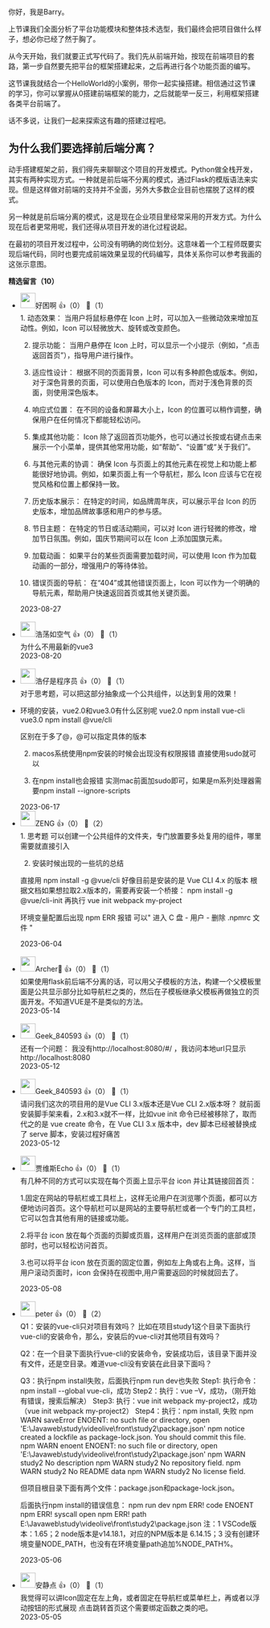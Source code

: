 你好，我是Barry。

上节课我们全面分析了平台功能模块和整体技术选型，我们最终会把项目做什么样子，想必你已经了然于胸了。

从今天开始，我们就要正式写代码了。我们先从前端开始，按现在前端项目的套路，第一步自然要先把平台的框架搭建起来，之后再进行各个功能页面的编写。

这节课我就结合一个HelloWorld的小案例，带你一起实操搭建。相信通过这节课的学习，你可以掌握从0搭建前端框架的能力，之后就能举一反三，利用框架搭建各类平台前端了。

话不多说，让我们一起来探索这有趣的搭建过程吧。

## 为什么我们要选择前后端分离？

动手搭建框架之前，我们得先来聊聊这个项目的开发模式。Python做全栈开发，其实有两种实现方式。一种就是前后端不分离的模式，通过Flask的模版语法来实现。但是这样做对前端的支持并不全面，另外大多数企业目前也摆脱了这样的模式。

另一种就是前后端分离的模式，这是现在企业项目里经常采用的开发方式。为什么现在后者更常用呢，我们还得从项目开发的进化过程说起。

在最初的项目开发过程中，公司没有明确的岗位划分。这意味着一个工程师既要实现后端代码，同时也要完成前端效果呈现的代码编写，具体关系你可以参考我画的这张示意图。
<div><strong>精选留言（10）</strong></div><ul>
<li><img src="https://static001.geekbang.org/account/avatar/00/1f/f5/72/8cbc5cb3.jpg" width="30px"><span>好困啊</span> 👍（0） 💬（1）<div>1. 动态效果：
   当用户将鼠标悬停在 Icon 上时，可以加入一些微动效来增加互动性。例如，Icon 可以轻微放大、旋转或改变颜色。

2. 提示功能：
   当用户悬停在 Icon 上时，可以显示一个小提示（例如，“点击返回首页”），指导用户进行操作。

3. 适应性设计：
   根据不同的页面背景，Icon 可以有多种颜色或版本。例如，对于深色背景的页面，可以使用白色版本的 Icon，而对于浅色背景的页面，则使用深色版本。

4. 响应式位置：
   在不同的设备和屏幕大小上，Icon 的位置可以稍作调整，确保用户在任何情况下都能轻松访问。

5. 集成其他功能：
   Icon 除了返回首页功能外，也可以通过长按或右键点击来展示一个小菜单，提供其他常用功能，如“帮助”、“设置”或“关于我们”。

6. 与其他元素的协调：
   确保 Icon 与页面上的其他元素在视觉上和功能上都能很好地协调。例如，如果页面上有一个导航栏，那么 Icon 应该与它在视觉风格和位置上都保持一致。

7. 历史版本展示：
   在特定的时间，如品牌周年庆，可以展示平台 Icon 的历史版本，增加品牌故事感和用户的参与感。

8. 节日主题：
   在特定的节日或活动期间，可以对 Icon 进行轻微的修改，增加节日氛围。例如，国庆节期间可以在 Icon 上添加国旗元素。

9. 加载动画：
   如果平台的某些页面需要加载时间，可以使用 Icon 作为加载动画的一部分，增强用户的等待体验。

10. 错误页面的导航：
   在“404”或其他错误页面上，Icon 可以作为一个明确的导航元素，帮助用户快速返回首页或其他关键页面。</div>2023-08-27</li><br/><li><img src="https://static001.geekbang.org/account/avatar/00/2a/fa/de/e927c333.jpg" width="30px"><span>浩荡如空气</span> 👍（0） 💬（1）<div>为什么不用最新的vue3</div>2023-08-20</li><br/><li><img src="https://static001.geekbang.org/account/avatar/00/10/da/d9/f051962f.jpg" width="30px"><span>浩仔是程序员</span> 👍（0） 💬（1）<div>对于思考题，可以把这部分抽象成一个公共组件，以达到复用的效果！

1. 环境的安装，vue2.0和vue3.0有什么区别呢
vue2.0
npm install vue-cli
vue3.0
npm install @vue&#47;cli

区别在于多了@，@可以指定具体的版本

2. macos系统使用npm安装的时候会出现没有权限报错
直接使用sudo就可以

3. 在npm install也会报错
实测mac前面加sudo即可，如果是m系列处理器需要npm install --ignore-scripts
</div>2023-06-17</li><br/><li><img src="https://static001.geekbang.org/account/avatar/00/11/58/9d/91d795cf.jpg" width="30px"><span>ZENG</span> 👍（0） 💬（2）<div>1. 思考题
可以创建一个公共组件的文件夹，专门放置要多处复用的组件，哪里需要就直接引入

2. 安装时候出现的一些坑的总结

直接用 npm install -g @vue&#47;cli  好像目前是安装的是 Vue CLI 4.x 的版本
根据文档如果想拉取2.x版本的，需要再安装一个桥接：
npm install -g @vue&#47;cli-init
再执行 vue init webpack my-project


环境变量配置后出现 npm ERR 报错
可以&quot; 进入 C 盘 - 用户 - 删除 .npmrc 文件 &quot;</div>2023-06-04</li><br/><li><img src="https://static001.geekbang.org/account/avatar/00/1f/55/6c/cad715eb.jpg" width="30px"><span>Archer</span> 👍（0） 💬（1）<div>如果使用flask前后端不分离的话，可以用父子模板的方法，构建一个父模板里面是公共显示部分比如导航栏之类的，然后在子模板继承父模板再做独立的页面开发。不知道VUE是不是类似的方法。</div>2023-05-14</li><br/><li><img src="https://thirdwx.qlogo.cn/mmopen/vi_32/Q0j4TwGTfTI7Bm7xdbwqoWPaDwqn6WESYL5QY8X8r3Q1P7UEIeDWictxJWEIJLluhIDHF7b0wFpbiav3gYToBBYg/132" width="30px"><span>Geek_840593</span> 👍（0） 💬（1）<div> 还有一个问题： 我没有http:&#47;&#47;localhost:8080&#47;#&#47; ，我访问本地url只显示http:&#47;&#47;localhost:8080</div>2023-05-12</li><br/><li><img src="https://thirdwx.qlogo.cn/mmopen/vi_32/Q0j4TwGTfTI7Bm7xdbwqoWPaDwqn6WESYL5QY8X8r3Q1P7UEIeDWictxJWEIJLluhIDHF7b0wFpbiav3gYToBBYg/132" width="30px"><span>Geek_840593</span> 👍（0） 💬（1）<div>请问我们这次的项目用的是Vue CLI 3.x版本还是Vue CLI 2.x版本呀？ 就前面安装脚手架来看，2.x和3.x就不一样，比如vue init 命令已经被移除了，取而代之的是 vue create 命令，在 Vue CLI 3.x 版本中，dev 脚本已经被替换成了 serve 脚本，安装过程好痛苦</div>2023-05-12</li><br/><li><img src="https://static001.geekbang.org/account/avatar/00/2b/09/98/397c2c81.jpg" width="30px"><span>贾维斯Echo</span> 👍（0） 💬（1）<div>有几种不同的方式可以实现在每个页面上显示平台 icon 并让其链接回首页：

1.固定在网站的导航栏或工具栏上，这样无论用户在浏览哪个页面，都可以方便地访问首页。这个导航栏可以是网站的主要导航栏或者一个专门的工具栏，它可以包含其他有用的链接或功能。

2.将平台 icon 放在每个页面的页脚或页眉，这样用户在浏览页面的底部或顶部时，也可以轻松访问首页。

3.也可以将平台 icon 放在页面的固定位置，例如左上角或右上角。这样，当用户滚动页面时，icon 会保持在视图中,用户需要返回的时候就回去了。</div>2023-05-08</li><br/><li><img src="https://static001.geekbang.org/account/avatar/00/10/25/87/f3a69d1b.jpg" width="30px"><span>peter</span> 👍（0） 💬（2）<div>Q1：安装的vue-cli只对项目有效吗？ 比如在项目study1这个目录下面执行vue-cli的安装命令，那么，安装后的vue-cli对其他项目有效吗？

Q2：在一个目录下面执行vue-cli的安装命令，安装成功后，该目录下面并没有文件，还是空目录。难道vue-cli没有安装在此目录下面吗？

Q3：执行npm install失败，后面执行npm run dev也失败
Step1: 执行命令：npm install --global vue-cli，成功
Step2：执行：vue –V，成功，（刚开始有错误，搜索后解决）
Step3: 执行：vue init webpack my-project2，成功（vue init webpack my-project2）
Step4：执行：npm install, 失败
npm WARN saveError ENOENT: no such file or directory, 
open &#39;E:\Javaweb\study\videolive\front\study2\package.json&#39;
npm notice created a lockfile as package-lock.json. You should commit this file.
npm WARN enoent ENOENT: no such file or directory, open &#39;E:\Javaweb\study\videolive\front\study2\package.json&#39;
npm WARN study2 No description
npm WARN study2 No repository field.
npm WARN study2 No README data
npm WARN study2 No license field.

但项目根目录下面有两个文件：package.json和package-lock.json。

后面执行npm install的错误信息：
npm run dev
npm ERR! code ENOENT
npm ERR! syscall open
npm ERR! path E:\Javaweb\study\videolive\front\study2\package.json
注：1 VSCode版本：1.65；2 node版本是v14.18.1，对应的NPM版本是 6.14.15；3 没有创建环境变量NODE_PATH，也没有在环境变量path追加%NODE_PATH%。</div>2023-05-06</li><br/><li><img src="https://static001.geekbang.org/account/avatar/00/1a/8f/88/3814fea5.jpg" width="30px"><span>安静点</span> 👍（0） 💬（1）<div>我觉得可以讲Icon固定在左上角，或者固定在导航栏或菜单栏上，再或者以浮动按钮的形式展现
点击跳转首页这个需要绑定函数之类的吧。</div>2023-05-05</li><br/>
</ul>